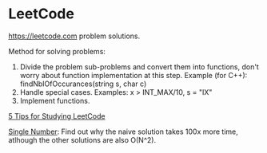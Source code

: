 # LeetCode
https://leetcode.com problem solutions.
<p>Method for solving problems:
<ol>
<li>Divide the problem sub-problems and convert them into functions, don't worry about function implementation at this step. Example (for C++): findNbIOfOccurances(string s, char c)
<li>Handle special cases. Examples: x > INT_MAX/10, s = "IX"
<li>Implement functions.
</ol>  
  
<a href="https://www.youtube.com/watch?v=xH__HUNVfH0&list=PLW7ZPvdSj-TToDuVDfc-gPxWNrBox2v5y&index=73&t=2s&ab_channel=KennyTalksCode">5 Tips for Studying LeetCode</a>

<a href="https://leetcode.com/problems/single-number/">Single Number</a>: Find out why the naive solution takes 100x more time, atlhough the other solutions are also O(N^2).
